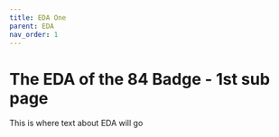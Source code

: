 ```yaml
---
title: EDA One
parent: EDA
nav_order: 1
---
```


# The EDA of the 84 Badge - 1st sub page

This is where text about EDA will go

